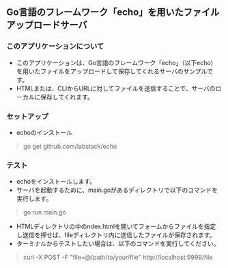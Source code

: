## Go言語のフレームワーク「echo」を用いたファイルアップロードサーバ

### このアプリケーションについて
- このアプリケーションは、Go言語のフレームワーク「echo」（以下echo）を用いたファイルをアップロードして保存してくれるサーバのサンプルです。
- HTMLまたは、CLIからURLに対してファイルを送信することで、サーバのローカルに保存してくれます。

### セットアップ
- echoのインストール
> go get github.com/labstack/echo

### テスト
- echoをインストールします。
- サーバを起動するために、main.goがあるディレクトリで以下のコマンドを実行します。
> go run main.go
- HTMLディレクトリの中のndex.htmlを開いてフォームからファイルを指定し送信を押せば、fileディレクトリ内に送信したファイルが保存されます。
- ターミナルからテストしたい場合は、以下のコマンドを実行してください。
> curl -X POST -F "file=@/path/to/your/file" http://localhost:9999/file